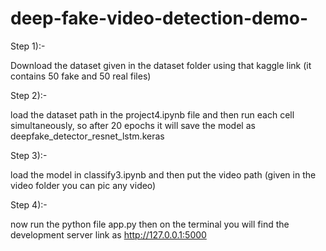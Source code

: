 

# deep-fake-video-detection-demo-

Step 1):-

Download the dataset given in the dataset folder using that kaggle link (it contains 50 fake and 50 real files)

Step 2):-

load the dataset path in the project4.ipynb file and then run each cell simultaneously, so after 20 epochs it will save the model as deepfake_detector_resnet_lstm.keras

Step 3):-

load the model in classify3.ipynb and then put the video path (given in the video folder you can pic any video) 

Step 4):-

now run the python file app.py then on the terminal you will find the development server link as http://127.0.0.1:5000
